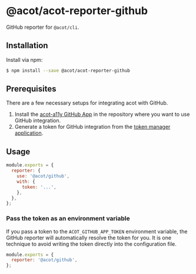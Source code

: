 # @acot/acot-reporter-github

GitHub reporter for `@acot/cli`.

## Installation

Install via npm:

```bash
$ npm install --save @acot/acot-reporter-github
```

## Prerequisites

There are a few necessary setups for integrating acot with GitHub.

1. Install the [acot-a11y GitHub App](https://github.com/apps/acot-a11y) in the repository where you want to use GitHub integration.
1. Generate a token for GitHub integration from the [token manager application](https://gh-app.acot.dev).

## Usage

```javascript
module.exports = {
  reporter: {
    use: '@acot/github',
    with: {
      token: '...',
    },
  },
};
```

### Pass the token as an environment variable

If you pass a token to the `ACOT_GITHUB_APP_TOKEN` environment variable, the GitHub reporter will automatically resolve the token for you. It is one technique to avoid writing the token directly into the configuration file.

```javascript
module.exports = {
  reporter: '@acot/github',
};
```
